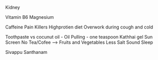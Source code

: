 
Kidney

Vitamin B6 
Magnesium

Caffeine
Pain Killers
Highprotien diet
Overwork during cough and cold


Toothpaste vs cocunut oil - Oil Pulling - one teaspoon
Kathhai gel
Sun Screen
No Tea/Cofee --> Fruits and Vegetables
Less Salt
Sound Sleep

Sivappu Santhanam
